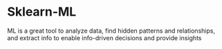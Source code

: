 # Sklearn-ML
ML is a great tool to analyze data, find hidden patterns and relationships, and extract info to enable info-driven decisions and provide insights
